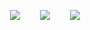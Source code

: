 
&emsp;&emsp;[<image src="_media/juejin_16x16.ico"></image>](https://juejin.im/user/5890963661ff4b006bebc3a5 ':target=_blank')
&emsp;&emsp;[<image src="_media/bilibili_16x16.ico"></image>]('https://space.bilibili.com/6977085' ':target=_blank')
&emsp;&emsp;[<image src="_media/weibo_16x16.ico"></image>]('https://weibo.com/crisimple' ':target=_blank')
